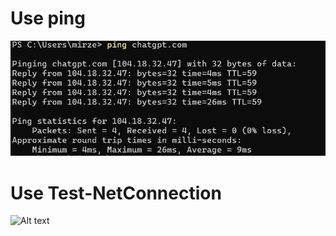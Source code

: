 # Use ping
![Alt text](https://github.com/mirzazada6/network_lab2/blob/main/network_2_ping.png?raw=true)

# Use Test-NetConnection
![Alt text](https://github.com/mirzazada6/network_lab1/blob/main/network_2_netconnection.png?raw=true)
